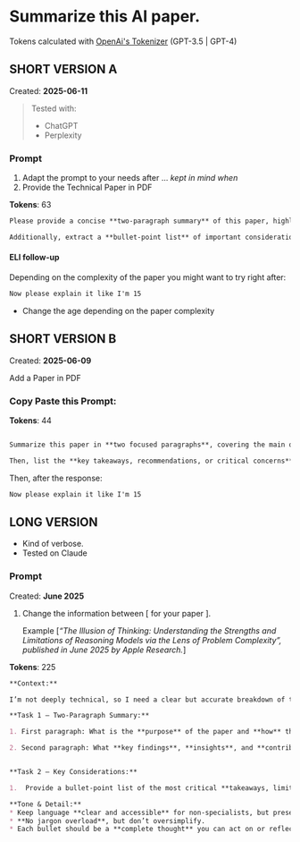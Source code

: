 # Summarize this AI paper.

Tokens calculated with [OpenAi's Tokenizer](https://platform.openai.com/tokenizer) (GPT-3.5 | GPT-4)


## SHORT VERSION A

Created: **2025-06-11**

> Tested with: 
> - ChatGPT
> - Perplexity

### Prompt



1. Adapt the prompt to your needs after ... _kept in mind when_
2. Provide the Technical Paper in PDF

**Tokens**: 63    

```md 
Please provide a concise **two-paragraph summary** of this paper, highlighting its _key arguments_ and _findings_.

Additionally, extract a **bullet-point list** of important considerations, risks, or best practices mentioned in the paper that should be kept in mind when working with or developing artificial intelligence systems.
```
#### ELI follow-up

Depending on the complexity of the paper you might want to try right after: 

```md
Now please explain it like I'm 15
```
- Change the age depending on the paper complexity


## SHORT VERSION B

Created: **2025-06-09** 

Add a Paper in PDF

### Copy Paste this Prompt:
    
 **Tokens**: 44

```md

Summarize this paper in **two focused paragraphs**, covering the main objectives, methods, and conclusions. 

Then, list the **key takeaways, recommendations, or critical concerns** that practitioners or researchers should consider when working with AI.

```

Then, after the response:

```md
Now please explain it like I'm 15
```


## LONG VERSION

- Kind of verbose. 
- Tested on Claude

### Prompt
Created: **June 2025**

1. Change the information between [ for your paper ]. 

    Example [_“The Illusion of Thinking: Understanding the Strengths and Limitations of Reasoning Models via the Lens of Problem Complexity”, published in June 2025 by Apple Research._]


         

**Tokens**: 225

```md
**Context:**

I’m not deeply technical, so I need a clear but accurate breakdown of this paper: [“The Illusion of Thinking: Understanding the Strengths and Limitations of Reasoning Models via the Lens of Problem Complexity”, published in June 2025 by Apple Research.]

**Task 1 – Two‑Paragraph Summary:**

1. First paragraph: What is the **purpose** of the paper and **how** the authors approached the study.

2. Second paragraph: What **key findings**, **insights**, and **contributions** the paper presents.


**Task 2 – Key Considerations:**

1.  Provide a bullet-point list of the most critical **takeaways, limitations, or best practices** for anyone working with or developing AI models—especially reasoning models.

**Tone & Detail:**
* Keep language **clear and accessible** for non-specialists, but preserve technical accuracy.
* **No jargon overload**, but don’t oversimplify.
* Each bullet should be a **complete thought** you can act on or reflect on in future work.
```